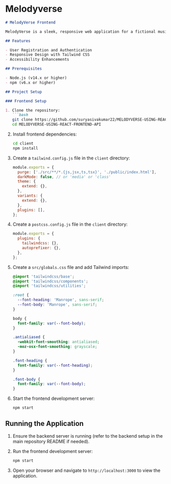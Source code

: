 # Melodyverse


```markdown
# MelodyVerse Frontend

MelodyVerse is a sleek, responsive web application for a fictional music streaming service. Built with React.js and Tailwind CSS, it features secure user authentication with signup and login screens.

## Features

- User Registration and Authentication
- Responsive Design with Tailwind CSS
- Accessibility Enhancements

## Prerequisites

- Node.js (v14.x or higher)
- npm (v6.x or higher)

## Project Setup

### Frontend Setup

1. Clone the repository:
   ```bash
   git clone https://github.com/suryasivakumar22/MELODYVERSE-USING-REACT-FRONTEND-API.git
   cd MELODYVERSE-USING-REACT-FRONTEND-API
   ```

2. Install frontend dependencies:
   ```bash
   cd client
   npm install
   ```

3. Create a `tailwind.config.js` file in the `client` directory:
   ```js
   module.exports = {
     purge: ['./src/**/*.{js,jsx,ts,tsx}', './public/index.html'],
     darkMode: false, // or 'media' or 'class'
     theme: {
       extend: {},
     },
     variants: {
       extend: {},
     },
     plugins: [],
   };
   ```

4. Create a `postcss.config.js` file in the `client` directory:
   ```js
   module.exports = {
     plugins: {
       tailwindcss: {},
       autoprefixer: {},
     },
   };
   ```

5. Create a `src/globals.css` file and add Tailwind imports:
   ```css
   @import 'tailwindcss/base';
   @import 'tailwindcss/components';
   @import 'tailwindcss/utilities';

   :root {
     --font-heading: 'Manrope', sans-serif;
     --font-body: 'Manrope', sans-serif;
   }

   body {
     font-family: var(--font-body);
   }

   .antialiased {
     -webkit-font-smoothing: antialiased;
     -moz-osx-font-smoothing: grayscale;
   }

   .font-heading {
     font-family: var(--font-heading);
   }

   .font-body {
     font-family: var(--font-body);
   }
   ```

6. Start the frontend development server:
   ```bash
   npm start
   ```

## Running the Application

1. Ensure the backend server is running (refer to the backend setup in the main repository README if needed).

2. Run the frontend development server:
   ```bash
   npm start
   ```

3. Open your browser and navigate to `http://localhost:3000` to view the application.
